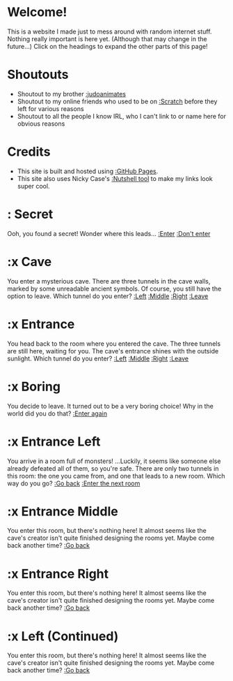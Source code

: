 <script src="https://cdn.jsdelivr.net/gh/ncase/nutshell/nutshell.js"></script>
<script>
Nutshell.setOptions({
    startOnLoad: true,
    lang: 'en',
    dontEmbedHeadings: true,
});
</script>

# Welcome!
This is a website I made just to mess around with random internet stuff. Nothing really important is here yet. (Although that may change in the future...)
Click on the headings to expand the other parts of this page!

# Shoutouts
* Shoutout to my brother [:judoanimates](https://youtu.be/LK7eZHzk460)
* Shoutout to my online friends who used to be on [:Scratch](https://en.m.wikipedia.org/wiki/Scratch_(programming_language)) before they left for various reasons
* Shoutout to all the people I know IRL, who I can't link to or name here for obvious reasons

# Credits
* This site is built and hosted using [:GitHub Pages](https://pages.github.com).
* This site also uses Nicky Case's [:Nutshell tool](https://ncase.me/nutshell/#WhatIsNutshell&cut=4) to make my links look super cool.

# : Secret
Ooh, you found a secret! Wonder where this leads...
[:Enter](#Cave)
[:Don't enter](#Boring)

# :x Cave
You enter a mysterious cave. There are three tunnels in the cave walls, marked by some unreadable ancient symbols. Of course, you still have the option to leave.
Which tunnel do you enter?
[:Left](#EntranceLeft)
[:Middle](#EntranceMiddle)
[:Right](#EntranceRight)
[:Leave](#Boring)

# :x Entrance
You head back to the room where you entered the cave. The three tunnels are still here, waiting for you. The cave's entrance shines with the outside sunlight.
Which tunnel do you enter?
[:Left](#EntranceLeft)
[:Middle](#EntranceMiddle)
[:Right](#EntranceRight)
[:Leave](#Boring)

# :x Boring
You decide to leave. It turned out to be a very boring choice! Why in the world did you do that?
[:Enter again](#Cave)

# :x Entrance Left
You arrive in a room full of monsters! ...Luckily, it seems like someone else already defeated all of them, so you're safe. 
There are only two tunnels in this room: the one you came from, and one that leads to a new room. Which way do you go?
[:Go back](#Entrance)
[:Enter the next room](#LeftContinued)

# :x Entrance Middle
You enter this room, but there's nothing here! It almost seems like the cave's creator isn't quite finished designing the rooms yet. Maybe come back another time? 
[:Go back](#Entrance)

# :x Entrance Right
You enter this room, but there's nothing here! It almost seems like the cave's creator isn't quite finished designing the rooms yet. Maybe come back another time? 
[:Go back](#Entrance)

# :x Left (Continued)
You enter this room, but there's nothing here! It almost seems like the cave's creator isn't quite finished designing the rooms yet. Maybe come back another time? 
[:Go back](#EntranceLeft)
